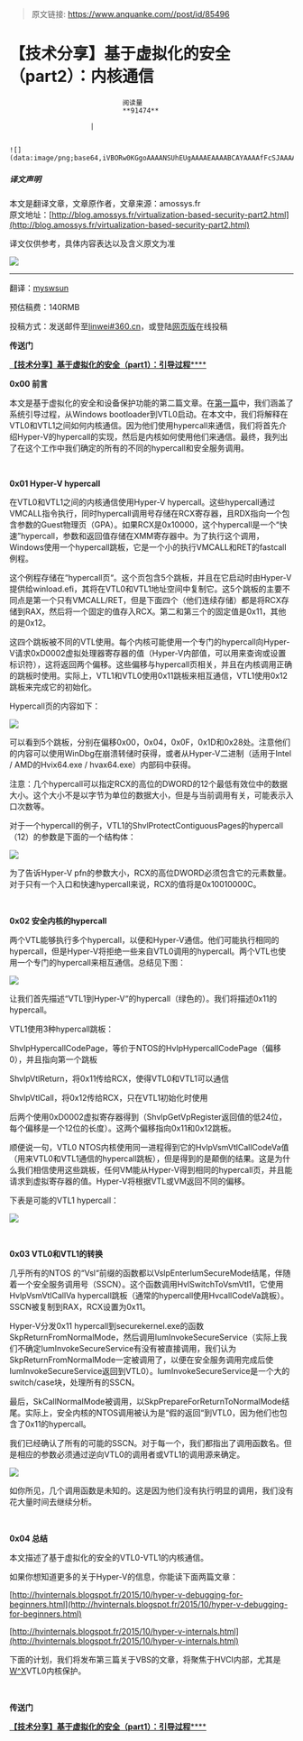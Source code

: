 > 原文链接: https://www.anquanke.com//post/id/85496 


# 【技术分享】基于虚拟化的安全（part2）：内核通信


                                阅读量   
                                **91474**
                            
                        |
                        
                                                                                                                                    ![](data:image/png;base64,iVBORw0KGgoAAAANSUhEUgAAAAEAAAABCAYAAAAfFcSJAAAAAXNSR0IArs4c6QAAAARnQU1BAACxjwv8YQUAAAAJcEhZcwAADsQAAA7EAZUrDhsAAAANSURBVBhXYzh8+PB/AAffA0nNPuCLAAAAAElFTkSuQmCC)
                                                                                            



##### 译文声明

本文是翻译文章，文章原作者，文章来源：amossys.fr
                                <br>原文地址：[http://blog.amossys.fr/virtualization-based-security-part2.html](http://blog.amossys.fr/virtualization-based-security-part2.html)

译文仅供参考，具体内容表达以及含义原文为准

**[![](https://p1.ssl.qhimg.com/t01a979755ff4f422b2.jpg)](https://p1.ssl.qhimg.com/t01a979755ff4f422b2.jpg)**

****

翻译：[myswsun](http://bobao.360.cn/member/contribute?uid=2775084127)

预估稿费：140RMB

投稿方式：发送邮件至[linwei#360.cn](mailto:linwei@360.cn)，或登陆[网页版](http://bobao.360.cn/contribute/index)在线投稿



**传送门**

[**【技术分享】基于虚拟化的安全（part1）：引导过程******](http://bobao.360.cn/learning/detail/3493.html)



**0x00 前言**

本文是基于虚拟化的安全和设备保护功能的第二篇文章。在[第一篇](http://bobao.360.cn/learning/detail/3493.html)中，我们涵盖了系统引导过程，从Windows bootloader到VTL0启动。在本文中，我们将解释在VTL0和VTL1之间如何内核通信。因为他们使用hypercall来通信，我们将首先介绍Hyper-V的hypercall的实现，然后是内核如何使用他们来通信。最终，我列出了在这个工作中我们确定的所有的不同的hypercall和安全服务调用。

<br>

**0x01 Hyper-V hypercall**

在VTL0和VTL1之间的内核通信使用Hyper-V hypercall。这些hypercall通过VMCALL指令执行，同时hypercall调用号存储在RCX寄存器，且RDX指向一个包含参数的Guest物理页（GPA）。如果RCX是0x10000，这个hypercall是一个“快速”hypercall，参数和返回值存储在XMM寄存器中。为了执行这个调用，Windows使用一个hypercall跳板，它是一个小的执行VMCALL和RET的fastcall例程。

这个例程存储在“hypercall页“。这个页包含5个跳板，并且在它启动时由Hyper-V提供给winload.efi，其将在VTL0和VTL1地址空间中复制它。这5个跳板的主要不同点是第一个只有VMCALL/RET，但是下面四个（他们连续存储）都是将RCX存储到RAX，然后将一个固定的值存入RCX。第二和第三个的固定值是0x11，其他的是0x12。

这四个跳板被不同的VTL使用。每个内核可能使用一个专门的hypercall向Hyper-V请求0xD0002虚拟处理器寄存器的值（Hyper-V内部值，可以用来查询或设置标识符），这将返回两个偏移。这些偏移与hypercall页相关，并且在内核调用正确的跳板时使用。实际上，VTL1和VTL0使用0x11跳板来相互通信，VTL1使用0x12跳板来完成它的初始化。

Hypercall页的内容如下：

[![](https://p4.ssl.qhimg.com/t0114b8c64a6f54dffc.png)](https://p4.ssl.qhimg.com/t0114b8c64a6f54dffc.png)

可以看到5个跳板，分别在偏移0x00，0x04，0x0F，0x1D和0x28处。注意他们的内容可以使用WinDbg在崩溃转储时获得，或者从Hyper-V二进制（适用于Intel / AMD的Hvix64.exe / hvax64.exe）内部码中获得。

注意：几个hypercall可以指定RCX的高位的DWORD的12个最低有效位中的数据大小。这个大小不是以字节为单位的数据大小，但是与当前调用有关，可能表示入口次数等。

对于一个hypercall的例子，VTL1的ShvlProtectContiguousPages的hypercall（12）的参数是下面的一个结构体：

[![](https://p1.ssl.qhimg.com/t01e698b656f1856789.png)](https://p1.ssl.qhimg.com/t01e698b656f1856789.png)

为了告诉Hyper-V pfn的参数大小，RCX的高位DWORD必须包含它的元素数量。对于只有一个入口和快速hypercall来说，RCX的值将是0x10010000C。

<br>

**0x02 安全内核的hypercall**

两个VTL能够执行多个hypercall，以便和Hyper-V通信。他们可能执行相同的hypercall，但是Hyper-V将拒绝一些来自VTL0调用的hypercall。两个VTL也使用一个专门的hypercall来相互通信。总结见下图：

[![](https://p3.ssl.qhimg.com/t016afb34cb5308e1e6.png)](https://p3.ssl.qhimg.com/t016afb34cb5308e1e6.png)

让我们首先描述“VTL1到Hyper-V“的hypercall（绿色的）。我们将描述0x11的hypercall。

VTL1使用3种hypercall跳板：

ShvlpHypercallCodePage，等价于NTOS的HvlpHypercallCodePage（偏移0），并且指向第一个跳板

ShvlpVtlReturn，将0x11传给RCX，使得VTL0和VTL1可以通信

ShvlpVtlCall，将0x12传给RCX，只在VTL1初始化时使用

后两个使用0xD0002虚拟寄存器得到（ShvlpGetVpRegister返回值的低24位，每个偏移是一个12位的长度）。这两个偏移指向0x11和0x12跳板。

顺便说一句，VTL0 NTOS内核使用同一进程得到它的HvlpVsmVtlCallCodeVa值（用来VTL0和VTL1通信的hypercall跳板），但是得到的是颠倒的结果。这是为什么我们相信使用这些跳板，任何VM能从Hyper-V得到相同的hypercall页，并且能请求到虚拟寄存器的值。Hyper-V将根据VTL或VM返回不同的偏移。

下表是可能的VTL1 hypercall：

[![](https://p2.ssl.qhimg.com/t01b1d23689b52a9ef0.png)](https://p2.ssl.qhimg.com/t01b1d23689b52a9ef0.png)

<br>

**0x03 VTL0和VTL1的转换**

几乎所有的NTOS 的“Vsl“前缀的函数都以VslpEnterIumSecureMode结尾，伴随着一个安全服务调用号（SSCN）。这个函数调用HvlSwitchToVsmVtl1，它使用HvlpVsmVtlCallVa hypercall跳板（通常的hypercall使用HvcallCodeVa跳板）。SSCN被复制到RAX，RCX设置为0x11。

Hyper-V分发0x11 hypercall到securekernel.exe的函数SkpReturnFromNormalMode，然后调用IumInvokeSecureService（实际上我们不确定IumInvokeSecureService有没有被直接调用，我们认为SkpReturnFromNormalMode一定被调用了，以便在安全服务调用完成后使IumInvokeSecureService返回到VTL0）。IumInvokeSecureService是一个大的switch/case块，处理所有的SSCN。

最后，SkCallNormalMode被调用，以SkpPrepareForReturnToNormalMode结尾。实际上，安全内核的NTOS调用被认为是“假的返回“到VTL0，因为他们也包含了0x11的hypercall。

我们已经确认了所有的可能的SSCN。对于每一个，我们都指出了调用函数名。但是相应的参数必须通过逆向VTL0的调用者或VTL1的调用源来确定。

[![](https://p0.ssl.qhimg.com/t01eca09cc1816ec46a.png)](https://p0.ssl.qhimg.com/t01eca09cc1816ec46a.png)

如你所见，几个调用函数是未知的。这是因为他们没有执行明显的调用，我们没有花大量时间去继续分析。

<br>

**0x04 总结**

本文描述了基于虚拟化的安全的VTL0-VTL1的内核通信。

如果你想知道更多的关于Hyper-V的信息，你能读下面两篇文章：

[http://hvinternals.blogspot.fr/2015/10/hyper-v-debugging-for-beginners.html](http://hvinternals.blogspot.fr/2015/10/hyper-v-debugging-for-beginners.html)

[http://hvinternals.blogspot.fr/2015/10/hyper-v-internals.html](http://hvinternals.blogspot.fr/2015/10/hyper-v-internals.html)

下面的计划，我们将发布第三篇关于VBS的文章，将聚焦于HVCI内部，尤其是[W^X](https://en.wikipedia.org/wiki/W%5EX)VTL0内核保护。

<br>



**传送门**

[**【技术分享】基于虚拟化的安全（part1）：引导过程******](http://bobao.360.cn/learning/detail/3493.html)

<br>

